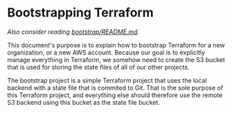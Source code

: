 # Bootstrapping Terraform

_Also consider reading [bootstrap/README.md](/bootstrap/README.md)._

This document's purpose is to explain how to bootstrap Terraform for a new
organization, or a new AWS account. Because our goal is to explicitly manage
everything in Terraform, we somehow need to create the S3 bucket that is used
for storing the state files of all of our other projects.

The bootstrap project is a simple Terraform project that uses the local backend
with a state file that is commited to Git. That is the sole purpose of this
Terraform project, and everything else should therefore use the remote S3 backend
using this bucket as the state file bucket.
